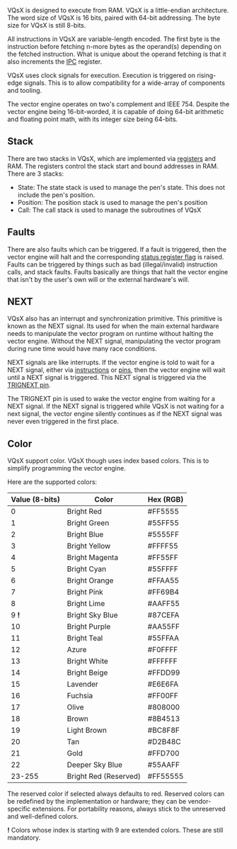 VQsX is designed to execute from RAM. VQsX is a little-endian architecture. The word size of VQsX is 16 bits, paired with 64-bit addressing. The byte size for VQsX is still 8-bits.

All instructions in VQsX are variable-length encoded. The first byte is the instruction before fetching n-more bytes as the operand(s) depending on the fetched instruction.  What is unique about the operand fetching is that it also increments the [IPC](Registers.md) register.

VQsX uses clock signals for execution. Execution is triggered on rising-edge signals. This is to allow compatibility for a wide-array of components and tooling.

The vector engine operates on two's complement and IEEE 754. Despite the vector engine being 16-bit-worded, it is capable of doing 64-bit arithmetic and floating point math, with its integer size being 64-bits.

## Stack
There are two stacks in VQsX, which are implemented via [registers](Registers.md#Stack%20Registers) and RAM. The registers control the stack start and bound addresses in RAM. There are 3 stacks:
- State: The state stack is used to manage the pen's state. This does not include the pen's position.
- Position: The position stack is used to manage the pen's position
- Call: The call stack is used to manage the subroutines of VQsX

## Faults
There are also faults which can be triggered. If a fault is triggered, then the vector engine will halt and the corresponding [status register flag](Registers.md#Status%20Register) is raised. Faults can be triggered by things such as bad (illegal/invalid) instruction calls, and stack faults. Faults basically are things that halt the vector engine that isn't by the user's own will or the external hardware's will.


## NEXT
VQsX also has an interrupt and synchronization primitive. This primitive is known as the NEXT signal. Its used for when the main external hardware needs to manipulate the vector program on runtime without halting the vector engine. Without the NEXT signal, manipulating the vector program during rune time would have many race conditions.

NEXT signals are like interrupts. If the vector engine is told to wait for a NEXT signal, either via [instructions](Instruction%20Set.md) or [pins](Pins.md), then the vector engine will wait until a NEXT signal is triggered. This NEXT signal is triggered via the [TRIGNEXT pin](Pins.md).

The TRIGNEXT pin is used to wake the vector engine from waiting for a NEXT signal. If the NEXT signal is triggered while VQsX is not waiting for a next signal, the vector engine silently continues as if the NEXT signal was never even triggered in the first place.

## Color
VQsX support color. VQsX though uses index based colors. This is to simplify programming the vector engine.

Here are the supported colors:

| Value (8-bits) | Color                 | Hex (RGB) |
| -------------- | --------------------- | --------- |
| 0              | Bright Red            | \#FF5555  |
| 1              | Bright Green          | \#55FF55  |
| 2              | Bright Blue           | \#5555FF  |
| 3              | Bright Yellow         | \#FFFF55  |
| 4              | Bright Magenta        | \#FF55FF  |
| 5              | Bright Cyan           | \#55FFFF  |
| 6              | Bright Orange         | \#FFAA55  |
| 7              | Bright Pink           | \#FF69B4  |
| 8              | Bright Lime           | \#AAFF55  |
| 9 **!**        | Bright Sky Blue       | \#87CEFA  |
| 10             | Bright Purple         | \#AA55FF  |
| 11             | Bright Teal           | \#55FFAA  |
| 12             | Azure                 | \#F0FFFF  |
| 13             | Bright White          | \#FFFFFF  |
| 14             | Bright Beige          | \#FFDD99  |
| 15             | Lavender              | \#E6E6FA  |
| 16             | Fuchsia               | \#FF00FF  |
| 17             | Olive                 | \#808000  |
| 18             | Brown                 | \#8B4513  |
| 19             | Light Brown           | \#BC8F8F  |
| 20             | Tan                   | \#D2B48C  |
| 21             | Gold                  | \#FFD700  |
| 22             | Deeper Sky Blue       | \#55AAFF  |
| 23-255         | Bright Red (Reserved) | \#FF55555 |
The reserved color if selected always defaults to red. Reserved colors can be redefined by the implementation or hardware; they can be vendor-specific extensions. For portability reasons, always stick to the unreserved and well-defined colors.

**!** Colors whose index is starting with 9 are extended colors. These are still mandatory.